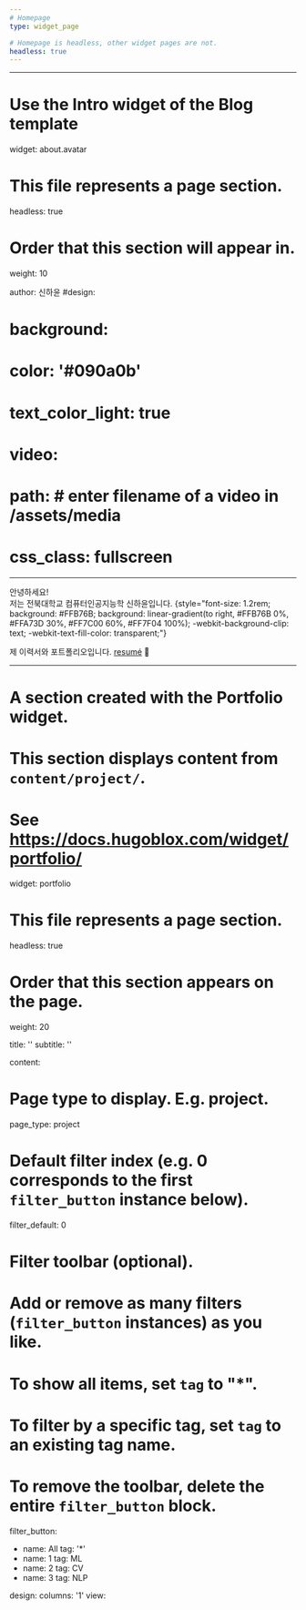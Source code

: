 ```yaml
---
# Homepage
type: widget_page

# Homepage is headless, other widget pages are not.
headless: true
---
```


---
# Use the Intro widget of the Blog template
widget: about.avatar

# This file represents a page section.
headless: true

# Order that this section will appear in.
weight: 10

author: 신하윤
#design:
#  background:
#    color: '#090a0b'
#    text_color_light: true
#    video:
#      path:  # enter filename of a video in /assets/media
#  css_class: fullscreen
---

안녕하세요!  
저는 전북대학교 컴퓨터인공지능학 신하윤입니다.
{style="font-size: 1.2rem; background: #FFB76B; background: linear-gradient(to right, #FFB76B 0%, #FFA73D 30%, #FF7C00 60%, #FF7F04 100%); -webkit-background-clip: text; -webkit-text-fill-color: transparent;"}

제 이력서와 포트폴리오입니다. [resumé](/about/) 🐇

---
# A section created with the Portfolio widget.
# This section displays content from `content/project/`.
# See https://docs.hugoblox.com/widget/portfolio/
widget: portfolio

# This file represents a page section.
headless: true

# Order that this section appears on the page.
weight: 20

title: ''
subtitle: ''

content:
# Page type to display. E.g. project.
page_type: project

# Default filter index (e.g. 0 corresponds to the first `filter_button` instance below).
filter_default: 0

# Filter toolbar (optional).
# Add or remove as many filters (`filter_button` instances) as you like.
# To show all items, set `tag` to "*".
# To filter by a specific tag, set `tag` to an existing tag name.
# To remove the toolbar, delete the entire `filter_button` block.
filter_button:
- name: All
tag: '*'
- name: 1
tag: ML
- name: 2
tag: CV
- name: 3
tag: NLP

design:
columns: '1'
view:

